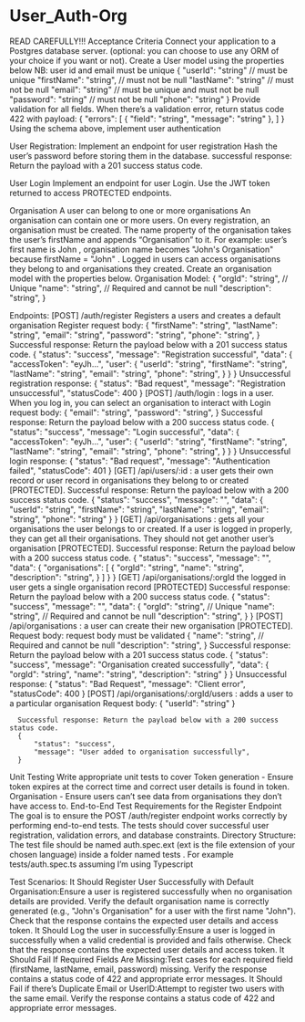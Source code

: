 # User_Auth-Org

READ CAREFULLY!!!
Acceptance Criteria
Connect your application to a Postgres database server. (optional: you can choose to use any ORM of your choice if you want or not).
Create a User model using the properties below
NB: user id and email must be unique
      {
      	"userId": "string" // must be unique
      	"firstName": "string", // must not be null
      	"lastName": "string" // must not be null
      	"email": "string" // must be unique and must not be null
      	"password": "string" // must not be null
      	"phone": "string"
      }
Provide validation for all fields. When there’s a validation error, return status code 422 with payload:
      {
        "errors": [
          {
            "field": "string",
            "message": "string"
          },
        ]
      }
Using the schema above, implement user authentication

User Registration:
Implement an endpoint for user registration
Hash the user’s password before storing them in the database.
successful response: Return the payload with a 201 success status code.

User Login
Implement an endpoint for user Login.
Use the JWT token returned to access PROTECTED endpoints.

Organisation
A user can belong to one or more organisations
An organisation can contain one or more users.
On every registration, an organisation must be created.
The name property of the organisation takes the user’s firstName and appends “Organisation” to it. For example: user’s first name is John , organisation name becomes "John's Organisation" because firstName = "John" .
Logged in users can access organisations they belong to and organisations they created.
Create an organisation model with the properties below.
Organisation Model:
    {
    	"orgId": "string", // Unique
    	"name": "string", // Required and cannot be null
    	"description": "string",
    }


Endpoints:
[POST] /auth/register Registers a users and creates a default organisation Register request body:
{
	"firstName": "string",
	"lastName": "string",
	"email": "string",
	"password": "string",
	"phone": "string",
}
      Successful response: Return the payload below with a 201 success status code.
      {
          "status": "success",
          "message": "Registration successful",
          "data": {
            "accessToken": "eyJh...",
            "user": {
      	      "userId": "string",
      	      "firstName": "string",
      				"lastName": "string",
      				"email": "string",
      				"phone": "string",
            }
          }
      }
      Unsuccessful registration response:
      {
          "status": "Bad request",
          "message": "Registration unsuccessful",
          "statusCode": 400
      }
[POST] /auth/login : logs in a user. When you log in, you can select an organisation to interact with
Login request body:
{
	"email": "string",
	"password": "string",
}
      Successful response: Return the payload below with a 200 success status code.
      {
          "status": "success",
          "message": "Login successful",
          "data": {
            "accessToken": "eyJh...",
            "user": {
      	      "userId": "string",
      	      "firstName": "string",
      				"lastName": "string",
      				"email": "string",
      				"phone": "string",
            }
          }
      }
      Unsuccessful login response:
      {
          "status": "Bad request",
          "message": "Authentication failed",
          "statusCode": 401
      }
[GET] /api/users/:id : a user gets their own record or user record in organisations they belong to or created [PROTECTED].
      Successful response: Return the payload below with a 200 success status code.
      {
      		"status": "success",
          "message": "<message>",
          "data": {
            "userId": "string",
            "firstName": "string",
      			"lastName": "string",
      			"email": "string",
      			"phone": "string"
          }
      }
[GET] /api/organisations : gets all your organisations the user belongs to or created. If a user is logged in properly, they can get all their organisations. They should not get another user’s organisation [PROTECTED].
      Successful response: Return the payload below with a 200 success status code.
      {
          "status": "success",
      		"message": "<message>",
          "data": {
            "organisations": [
      	      {
      		      "orgId": "string",
      					"name": "string",
      					"description": "string",
      	      }
            ]
          }
      }
[GET] /api/organisations/:orgId the logged in user gets a single organisation record [PROTECTED]
      Successful response: Return the payload below with a 200 success status code.
      {
          "status": "success",
      		"message": "<message>",
          "data": {
      			"orgId": "string", // Unique
      			"name": "string", // Required and cannot be null
      			"description": "string",
      	}
      }
[POST] /api/organisations : a user can create their new organisation [PROTECTED].
Request body: request body must be validated
{
	"name": "string", // Required and cannot be null
	"description": "string",
}
      Successful response: Return the payload below with a 201 success status code.
      {
          "status": "success",
          "message": "Organisation created successfully",
          "data": {
      	      "orgId": "string", 
      				"name": "string", 
      				"description": "string"
          }
      }
      Unsuccessful response:
      {
          "status": "Bad Request",
          "message": "Client error",
          "statusCode": 400
      }
[POST] /api/organisations/:orgId/users : adds a user to a particular organisation
Request body:
{
	"userId": "string"
}

      Successful response: Return the payload below with a 200 success status code.
      {
          "status": "success",
          "message": "User added to organisation successfully",
      }


Unit Testing
Write appropriate unit tests to cover
Token generation - Ensure token expires at the correct time and correct user details is found in token.
Organisation - Ensure users can’t see data from organisations they don’t have access to.
End-to-End Test Requirements for the Register Endpoint
The goal is to ensure the POST /auth/register endpoint works correctly by performing end-to-end tests. The tests should cover successful user registration, validation errors, and database constraints.
Directory Structure:
The test file should be named auth.spec.ext (ext is the file extension of your chosen language) inside a folder named tests . For example tests/auth.spec.ts assuming I’m using Typescript

Test Scenarios:
It Should Register User Successfully with Default Organisation:Ensure a user is registered successfully when no organisation details are provided.
Verify the default organisation name is correctly generated (e.g., "John's Organisation" for a user with the first name "John").
Check that the response contains the expected user details and access token.
It Should Log the user in successfully:Ensure a user is logged in successfully when a valid credential is provided and fails otherwise.
Check that the response contains the expected user details and access token.
It Should Fail If Required Fields Are Missing:Test cases for each required field (firstName, lastName, email, password) missing.
Verify the response contains a status code of 422 and appropriate error messages.
It Should Fail if there’s Duplicate Email or UserID:Attempt to register two users with the same email.
Verify the response contains a status code of 422 and appropriate error messages.
